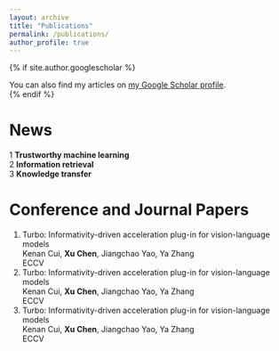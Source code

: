 ```yaml
---
layout: archive
title: "Publications"
permalink: /publications/
author_profile: true
---
```


{% if site.author.googlescholar %}
  <div class="wordwrap">You can also find my articles on <a href="{{site.author.googlescholar}}">my Google Scholar profile</a>.</div>
{% endif %}

News
======
1 **Trustworthy machine learning**  
2 **Information retrieval**  
3 **Knowledge transfer**  

Conference and Journal Papers
======
1. Turbo: Informativity-driven acceleration plug-in for vision-language models    
   Kenan Cui, **Xu Chen**, Jiangchao Yao, Ya Zhang     
   ECCV    
3. Turbo: Informativity-driven acceleration plug-in for vision-language models    
   Kenan Cui, **Xu Chen**, Jiangchao Yao, Ya Zhang     
   ECCV      
4. Turbo: Informativity-driven acceleration plug-in for vision-language models     
   Kenan Cui, **Xu Chen**, Jiangchao Yao, Ya Zhang     
   ECCV     

